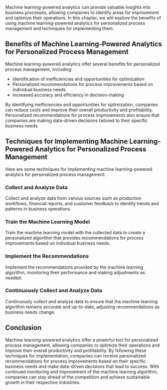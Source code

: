 
Machine learning-powered analytics can provide valuable insights into business processes, allowing companies to identify areas for improvement and optimize their operations. In this chapter, we will explore the benefits of using machine learning-powered analytics for personalized process management and techniques for implementing them.

Benefits of Machine Learning-Powered Analytics for Personalized Process Management
----------------------------------------------------------------------------------

Machine learning-powered analytics offer several benefits for personalized process management, including:

* Identification of inefficiencies and opportunities for optimization
* Personalized recommendations for process improvements based on individual business needs
* Increased accuracy and efficiency in decision-making

By identifying inefficiencies and opportunities for optimization, companies can reduce costs and improve their overall productivity and profitability. Personalized recommendations for process improvements also ensure that companies are making data-driven decisions tailored to their specific business needs.

Techniques for Implementing Machine Learning-Powered Analytics for Personalized Process Management
--------------------------------------------------------------------------------------------------

Here are some techniques for implementing machine learning-powered analytics for personalized process management:

### Collect and Analyze Data

Collect and analyze data from various sources such as production workflows, financial reports, and customer feedback to identify trends and patterns in business operations.

### Train the Machine Learning Model

Train the machine learning model with the collected data to create a personalized algorithm that provides recommendations for process improvements based on individual business needs.

### Implement the Recommendations

Implement the recommendations provided by the machine learning algorithm, monitoring their performance and making adjustments as needed.

### Continuously Collect and Analyze Data

Continuously collect and analyze data to ensure that the machine learning algorithm remains accurate and up-to-date, adjusting recommendations as business needs change.

Conclusion
----------

Machine learning-powered analytics offer a powerful tool for personalized process management, allowing companies to optimize their operations and improve their overall productivity and profitability. By following these techniques for implementation, companies can receive personalized recommendations for process improvements based on their specific business needs and make data-driven decisions that lead to success. With continued monitoring and improvement of the machine learning algorithm, companies can stay ahead of the competition and achieve sustainable growth in their respective industries.
